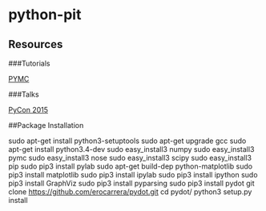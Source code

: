 # python-pit


## Resources

###Tutorials

[PYMC](https://pymc-devs.github.io/pymc/tutorial.html)

###Talks

[PyCon 2015](http://www.analyticsvidhya.com/blog/2015/04/pycon-montreal-2015-data-science-talks/)

##Package Installation

sudo apt-get install python3-setuptools
sudo apt-get upgrade gcc
sudo apt-get install python3.4-dev
sudo easy_install3 numpy
sudo easy_install3 pymc
sudo easy_install3 nose
sudo easy_install3 scipy
sudo easy_install3 pip
sudo pip3 install pylab
sudo apt-get build-dep python-matplotlib
sudo pip3 install matplotlib
sudo pip3 install ipylab
sudo pip3 install ipython
sudo pip3 install GraphViz
sudo pip3 install pyparsing
sudo pip3 install pydot
git clone https://github.com/erocarrera/pydot.git
cd pydot/
python3 setup.py install

